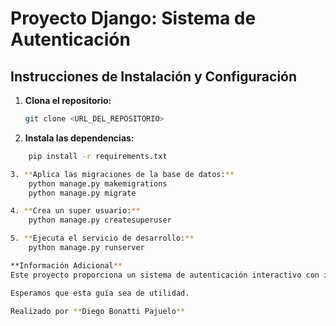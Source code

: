 # Proyecto Django: Sistema de Autenticación

## Instrucciones de Instalación y Configuración

1. **Clona el repositorio:**
   ```bash
   git clone <URL_DEL_REPOSITORIO>

2. **Instala las dependencias:**
```bash
    pip install -r requirements.txt

3. **Aplica las migraciones de la base de datos:**
    python manage.py makemigrations
    python manage.py migrate

4. **Crea un super usuario:**
    python manage.py createsuperuser

5. **Ejecuta el servicio de desarrollo:**
    python manage.py runserver

**Información Adicional**
Este proyecto proporciona un sistema de autenticación interactivo con inicio de sesión, registro de usuarios, recuperación de contraseñas por correo electrónico, y opciones para editar el perfil y la contraseña del usuario.

Esperamos que esta guía sea de utilidad.

Realizado por **Diego Bonatti Pajuelo**
